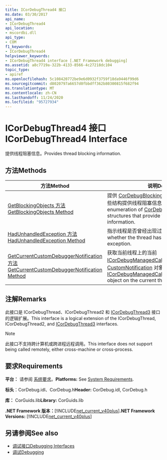 ```yaml
---
title: ICorDebugThread4 接口
ms.date: 03/30/2017
api_name:
- ICorDebugThread4
api_location:
- mscordbi.dll
api_type:
- COM
f1_keywords:
- ICorDebugThread4
helpviewer_keywords:
- ICorDebugThread4 interface [.NET Framework debugging]
ms.assetid: a8c7719a-322b-4133-8566-4c27218dc104
topic_type:
- apiref
ms.openlocfilehash: 5c108420772be9e6d0932f3759f18da9446f99d6
ms.sourcegitcommit: d8020797a6657d0fbbdff362b80300815f682f94
ms.translationtype: MT
ms.contentlocale: zh-CN
ms.lasthandoff: 11/24/2020
ms.locfileid: "95727934"
---
```

# <a name="icordebugthread4-interface"></a><span data-ttu-id="a2ac8-102">ICorDebugThread4 接口</span><span class="sxs-lookup"><span data-stu-id="a2ac8-102">ICorDebugThread4 Interface</span></span>

<span data-ttu-id="a2ac8-103">提供线程阻塞信息。</span><span class="sxs-lookup"><span data-stu-id="a2ac8-103">Provides thread blocking information.</span></span>  
  
## <a name="methods"></a><span data-ttu-id="a2ac8-104">方法</span><span class="sxs-lookup"><span data-stu-id="a2ac8-104">Methods</span></span>  
  
|<span data-ttu-id="a2ac8-105">方法</span><span class="sxs-lookup"><span data-stu-id="a2ac8-105">Method</span></span>|<span data-ttu-id="a2ac8-106">说明</span><span class="sxs-lookup"><span data-stu-id="a2ac8-106">Description</span></span>|  
|------------|-----------------|  
|[<span data-ttu-id="a2ac8-107">GetBlockingObjects 方法</span><span class="sxs-lookup"><span data-stu-id="a2ac8-107">GetBlockingObjects Method</span></span>](icordebugthread4-getblockingobjects-method.md)|<span data-ttu-id="a2ac8-108">提供 [CorDebugBlockingObject](cordebugblockingobject-structure.md) 结构的有序枚举，这些结构提供线程阻塞信息。</span><span class="sxs-lookup"><span data-stu-id="a2ac8-108">Provides an ordered enumeration of [CorDebugBlockingObject](cordebugblockingobject-structure.md) structures that provide thread blocking information.</span></span>|  
|[<span data-ttu-id="a2ac8-109">HadUnhandledException 方法</span><span class="sxs-lookup"><span data-stu-id="a2ac8-109">HadUnhandledException Method</span></span>](icordebugthread4-hadunhandledexception-method.md)|<span data-ttu-id="a2ac8-110">指示线程是否曾经出现过未经处理的异常。</span><span class="sxs-lookup"><span data-stu-id="a2ac8-110">Indicates whether the thread has ever had an unhandled exception.</span></span>|  
|[<span data-ttu-id="a2ac8-111">GetCurrentCustomDebuggerNotification 方法</span><span class="sxs-lookup"><span data-stu-id="a2ac8-111">GetCurrentCustomDebuggerNotification Method</span></span>](icordebugthread4-getcurrentcustomdebuggernotification-method.md)|<span data-ttu-id="a2ac8-112">获取当前线程上的当前 [ICorDebugManagedCallback3：： CustomNotification](icordebugmanagedcallback3-customnotification-method.md) 对象。</span><span class="sxs-lookup"><span data-stu-id="a2ac8-112">Gets the current [ICorDebugManagedCallback3::CustomNotification](icordebugmanagedcallback3-customnotification-method.md) object on the current thread.</span></span>|  
  
## <a name="remarks"></a><span data-ttu-id="a2ac8-113">注解</span><span class="sxs-lookup"><span data-stu-id="a2ac8-113">Remarks</span></span>  

 <span data-ttu-id="a2ac8-114">此接口是 ICorDebugThread、ICorDebugThread2 和 [ICorDebugThread3](icordebugthread3-interface.md) 接口的逻辑扩展。</span><span class="sxs-lookup"><span data-stu-id="a2ac8-114">This interface is a logical extension of the ICorDebugThread, ICorDebugThread2, and [ICorDebugThread3](icordebugthread3-interface.md) interfaces.</span></span>  
  
> [!NOTE]
> <span data-ttu-id="a2ac8-115">此接口不支持跨计算机或跨进程远程调用。</span><span class="sxs-lookup"><span data-stu-id="a2ac8-115">This interface does not support being called remotely, either cross-machine or cross-process.</span></span>  
  
## <a name="requirements"></a><span data-ttu-id="a2ac8-116">要求</span><span class="sxs-lookup"><span data-stu-id="a2ac8-116">Requirements</span></span>  

 <span data-ttu-id="a2ac8-117">**平台：** 请参阅 [系统要求](../../get-started/system-requirements.md)。</span><span class="sxs-lookup"><span data-stu-id="a2ac8-117">**Platforms:** See [System Requirements](../../get-started/system-requirements.md).</span></span>  
  
 <span data-ttu-id="a2ac8-118">**标头**：CorDebug.idl、CorDebug.h</span><span class="sxs-lookup"><span data-stu-id="a2ac8-118">**Header:** CorDebug.idl, CorDebug.h</span></span>  
  
 <span data-ttu-id="a2ac8-119">**库：** CorGuids.lib</span><span class="sxs-lookup"><span data-stu-id="a2ac8-119">**Library:** CorGuids.lib</span></span>  
  
 <span data-ttu-id="a2ac8-120">**.NET Framework 版本：**[!INCLUDE[net_current_v40plus](../../../../includes/net-current-v40plus-md.md)]</span><span class="sxs-lookup"><span data-stu-id="a2ac8-120">**.NET Framework Versions:** [!INCLUDE[net_current_v40plus](../../../../includes/net-current-v40plus-md.md)]</span></span>  
  
## <a name="see-also"></a><span data-ttu-id="a2ac8-121">另请参阅</span><span class="sxs-lookup"><span data-stu-id="a2ac8-121">See also</span></span>

- [<span data-ttu-id="a2ac8-122">调试接口</span><span class="sxs-lookup"><span data-stu-id="a2ac8-122">Debugging Interfaces</span></span>](debugging-interfaces.md)
- [<span data-ttu-id="a2ac8-123">调试</span><span class="sxs-lookup"><span data-stu-id="a2ac8-123">Debugging</span></span>](index.md)
